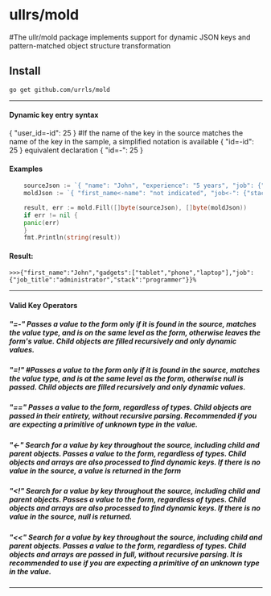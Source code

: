 # ullrs/mold
#The ullr/mold package implements support for dynamic JSON keys and pattern-matched object structure transformation

## Install
    go get github.com/urrls/mold

***

#### Dynamic key entry syntax
{ "user_id=-id": 25 }
#If the name of the key in the source matches the name of the key in the sample, a simplified notation is available
{ "id=-id": 25 }
equivalent declaration
{ "id=-": 25 }

#### Examples
```go
    sourceJson := `{ "name": "John", "experience": "5 years", "job": {"profession": "programmer", "job_title": "administrator"}, "gadgets": ["tablet", "phone", "laptop"] } `
    moldJson := `{ "first_name<-name": "not indicated", "job<-": {"stack<-profession": "Trainee", "job_title": "administrator", "experience<-": "Without experience"}, "gadgets<-gadgets": ["No found"] } `

    result, err := mold.Fill([]byte(sourceJson), []byte(moldJson))
    if err != nil {
	panic(err)
    }
    fmt.Println(string(result))
```
#### Result:
    >>>{"first_name":"John","gadgets":["tablet","phone","laptop"],"job":{"job_title":"administrator","stack":"programmer"}}%
***

#### Valid Key Operators
##### "=-" Passes a value to the form only if it is found in the source, matches the value type, and is on the same level as the form, otherwise leaves the form's value. Child objects are filled recursively and only dynamic values.
##### "=!" #Passes a value to the form only if it is found in the source, matches the value type, and is at the same level as the form, otherwise null is passed. Child objects are filled recursively and only dynamic values.
##### "==" Passes a value to the form, regardless of types. Child objects are passed in their entirety, without recursive parsing. Recommended if you are expecting a primitive of unknown type in the value.

##### "<-" Search for a value by key throughout the source, including child and parent objects. Passes a value to the form, regardless of types. Child objects and arrays are also processed to find dynamic keys. If there is no value in the source, a value is returned in the form
##### "<!" Search for a value by key throughout the source, including child and parent objects. Passes a value to the form, regardless of types. Child objects and arrays are also processed to find dynamic keys. If there is no value in the source, null is returned.
##### "<<" Search for a value by key throughout the source, including child and parent objects. Passes a value to the form, regardless of types. Child objects and arrays are passed in full, without recursive parsing. It is recommended to use if you are expecting a primitive of an unknown type in the value.
***
